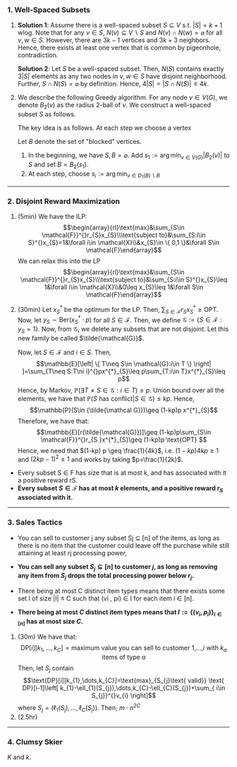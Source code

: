 ### 1. Well-Spaced Subsets
1. **Solution 1**: Assume there is a well-spaced subset $S\subseteq V$ s.t. $\left| S \right|=k+1$ wlog. Note that for any $v\in S$, $N(v)\subseteq V \backslash S$ and $N(v)\cap N(w)=\varnothing$ for all $v,w\in S$. However, there are $3k-1$ vertices and $3k+3$ neighbors. Hence, there exists at least one vertex that is common by pigeonhole, contradiction.
   
   **Solution 2**: Let $S$ be a well-spaced subset. Then, $N(S)$ contains exactly $3\left| S \right|$ elements as any two nodes in $v,w\in S$ have disjoint neighborhood. Further, $S\cap N(S)=\varnothing$ by definition. Hence, $4\left| S \right|=\left| S\cap N(S) \right| \leq 4k$.
   
2. We describe the following Greedy algorithm. For any node $v\in V(G)$, we denote $B_{2}(v)$ as the radius $2$-ball of $v$. We construct a well-spaced subset $S$ as follows. 
   
   The key idea is as follows. At each step we choose a vertex 
   
   Let $B$ denote the set of "blocked" vertices. 
	1. In the beginning, we have $S,B=\varnothing$. Add $s_{1}:=\arg\min_{v\in V(G)}\left| B_{2}(v) \right|$ to $S$ and set $B=B_{2}(s_{1})$. 
	2. At each step, choose $s_{i}:=\arg\min_{v\in D_{1}(B)\backslash B}$
---
### 2. Disjoint Reward Maximization
1. (5min) We have the ILP: $$\begin{array}{rl}\text{max}&\sum_{S\in \mathcal{F}}^{}r_{S}x_{S}\\\text{subject to}&\sum_{S:i\in S}^{}x_{S}=1&\forall i\in \mathcal{X}\\&x_{S}\in \{ 0,1 \}&\forall S\in \mathcal{F}\end{array}$$We can relax this into the LP $$\begin{array}{rl}\text{max}&\sum_{S\in \mathcal{F}}^{}r_{S}x_{S}\\\text{subject to}&\sum_{S:i\in S}^{}x_{S}\leq 1&\forall i\in \mathcal{X}\\&0\leq x_{S}\leq 1&\forall S\in \mathcal{F}\end{array}$$
2. (30min) Let $x^{*}_{S}$ be the optimum for the LP. Then, $\sum_{S\in \mathcal{F}}r_{S}x^{*}_{S}\geq \text{OPT}$. Now, let $y_{S}\sim \text{Ber}(x^{*}_{S}\cdot p)$ for all $S\in \mathcal{F}$. Then, we define $\mathcal{G}:=\{ S\in \mathcal{F}:y_{S}=1 \}$. Now, from $\mathcal{G}$, we delete any subsets that are not disjoint. Let this new family be called $\tilde{\mathcal{G}}$.
   
   Now, let $S\in \mathcal{F}$ and $i\in S$. Then, $$\mathbb{E}[\left| \{ T\neq S\in \mathcal{G}:i\in T \} \right| ]=\sum_{T\neq S:T\ni i}^{}px^{*}_{S}\leq p\sum_{T:i\in T}x^{*}_{S}\leq p$$Hence, by Markov, $\mathbb{P}(\exists T\neq S\in \mathcal{G}:i\in T)\leq p$. Union bound over all the elements, we have that $\mathbb{P}(S\text{ has conflict}|S\in \mathcal{G})\leq kp$. Hence, $$\mathbb{P}(S\in {\tilde{\mathcal G}})\geq  (1-kp)p x^{*}_{S}$$Therefore, we have that: $$\mathbb{E}[r(\tilde{\mathcal{G}})]\geq  (1-kp)p\sum_{S\in \mathcal{F}}^{}r_{S }x^{*}_{S}\geq (1-kp)p \text{OPT} $$Hence, we need that $(1-kp) p \geq \frac{1}{4k}$, i.e. $(1-kp)4kp\geq 1$ and $(2kp-1)^{2}\leq 1$ and works by taking $p=\frac{1}{2k}$.

- Every subset S ∈ F has size that is at most k, and has associated with it a positive reward rS.
- **Every subset $S\in\mathcal{F}$ has at most $k$ elements, and a positive reward $r_{S}$ associated with it.**
---
### 3. Sales Tactics

- You can sell to customer j any subset Sj ⊆ [n] of the items, as long as there is no item that the customer could leave off the purchase while still attaining at least rj processing power,

- **You can sell any subset $S_{j}\subseteq[n]$ to customer $j$, as long as removing any item from $S_{j}$ drops the total processing power below $r_{j}$.** 

- There being at most C distinct item types means that there exists some set I of size |I| ≤ C such that (vi , pi) ∈ I for each item i ∈ [n].
- **There being at most $C$ distinct item types means that $I:=\{ (v_{i},p_{i}) \}_{i\in[n]}$ has at most size $C$.**

1. (30m) We have that: $$\text{DP}[i][k_{1},\dots,k_{C}]=\text{maximum value you can sell to customer 1,...,}i\text{ with }k_{a}\text{ items of type }a$$Then, let $S_{j}$ contain$$\text{DP}[i][k_{1},\dots,k_{C}]=\text{max}_{S_{j}\text{ valid}} \text{ DP}[i-1]\left[ k_{1}-\ell_{1}(S_{j}),\dots,k_{C}-\ell_{C}(S_{j})+\sum_{ i\in S_{j}}^{}v_{i} \right]$$where $S_{j}=(\ell_{1}(S_{j}),\dots,\ell_{C}(S_{j}))$. Then, $m\cdot n^{2C}$
2. (2.5hr)

---
### 4. Clumsy Skier
$K$ and $k$.